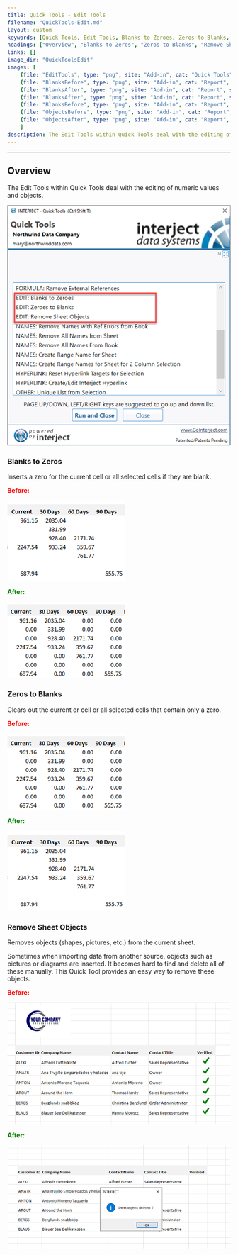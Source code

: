 ```yaml
---
title: Quick Tools - Edit Tools
filename: "QuickTools-Edit.md"
layout: custom
keywords: [Quick Tools, Edit Tools, Blanks to Zeroes, Zeros to Blanks, Remove Sheet Objects]
headings: ["Overview", "Blanks to Zeros", "Zeros to Blanks", "Remove Sheet Objects"]
links: []
image_dir: "QuickToolsEdit"
images: [
	{file: "EditTools", type: "png", site: "Add-in", cat: "Quick Tools", sub: "", report: "", ribbon: "", config: ""}, 
	{file: "BlanksBefore", type: "png", site: "Add-in", cat: "Report", sub: "", report: "", ribbon: "", config: ""}, 
	{file: "BlanksAfter", type: "png", site: "Add-in", cat: "Report", sub: "", report: "", ribbon: "", config: ""}, 
	{file: "BlanksAfter", type: "png", site: "Add-in", cat: "Report", sub: "", report: "", ribbon: "", config: ""}, 
	{file: "BlanksBefore", type: "png", site: "Add-in", cat: "Report", sub: "", report: "", ribbon: "", config: ""}, 
	{file: "ObjectsBefore", type: "png", site: "Add-in", cat: "Report", sub: "", report: "", ribbon: "", config: ""}, 
	{file: "ObjectsAfter", type: "png", site: "Add-in", cat: "Report", sub: "", report: "", ribbon: "", config: ""}
	]
description: The Edit Tools within Quick Tools deal with the editing of numeric values and objects.
---
```

* * *


## Overview

The Edit Tools within Quick Tools deal with the editing of numeric values and objects.

![](/images/QuickToolsEdit/EditTools.png)
<br>

### Blanks to Zeros

Inserts a zero for the current cell or all selected cells if they are blank.

<b style='color:red;'><strong>Before:</strong></b>

![](/images/QuickToolsEdit/BlanksBefore.png)
<br>

<b style='color:green;'><strong>After:</strong></b>

![](/images/QuickToolsEdit/BlanksAfter.png)
<br>

### Zeros to Blanks

Clears out the current or cell or all selected cells that contain only a zero.

<b style='color:red;'><strong>Before:</strong></b>

![](/images/QuickToolsEdit/BlanksAfter.png)
<br>

<b style='color:green;'><strong>After:</strong></b>

![](/images/QuickToolsEdit/BlanksBefore.png)
<br>

### Remove Sheet Objects

Removes objects (shapes, pictures, etc.) from the current sheet. 

Sometimes when importing data from another source, objects such as pictures or diagrams are inserted. It becomes hard to find and delete all of these manually. This Quick Tool provides an easy way to remove these objects.

<b style='color:red;'><strong>Before:</strong></b>

![](/images/QuickToolsEdit/ObjectsBefore.png)
<br>

<b style='color:green;'><strong>After:</strong></b>

![](/images/QuickToolsEdit/ObjectsAfter.png)
<br>

